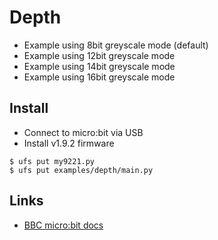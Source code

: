 # Depth

* Example using 8bit greyscale mode (default)
* Example using 12bit greyscale mode
* Example using 14bit greyscale mode
* Example using 16bit greyscale mode

## Install

* Connect to micro:bit via USB
* Install v1.9.2 firmware

```
$ ufs put my9221.py
$ ufs put examples/depth/main.py
```

## Links

* [BBC micro:bit docs](https://microbit-micropython.readthedocs.io/en/latest/tutorials/introduction.html)
